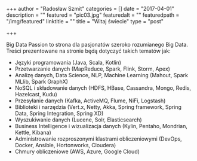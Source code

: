 +++
author = "Radosław Szmit"
categories = []
date = "2017-04-01"
description = ""
featured = "pic03.jpg"
featuredalt = ""
featuredpath = "/img/featured"
linktitle = ""
title = "Witaj świecie"
type = "post"

+++

Big Data Passion to strona dla pasjonatów szeroko rozumianego Big Data. Treści prezentowane na stronie będą dotyczyć takich tematów jak:

* Języki programowania (Java, Scala, Kotlin)
* Przetwarzanie danych (MapReduce, Spark, Flink, Storm, Apex)
* Analizę danych, Data Science, NLP, Machine Learning (Mahout, Spark MLlib, Spark GraphX)
* NoSQL i składowanie danych (HDFS, HBase, Cassandra, Mongo, Redis, Hazelcast, Kudu)
* Przesyłanie danych (Kafka, ActiveMQ, Flume, NiFi, Logstash)
* Biblioteki i narzędzia (Vert.x, Netty, Akka, Spring framework, Spring Data, Spring Integration, Spring XD)
* Wyszukiwanie danych (Lucene, Solr, Elasticsearch)
* Business Intelligence i wizualizacja danych (Kylin, Pentaho, Mondrian, Kettle, Kibana)
* Administrowanie rozproszonymi klastrami obliczeniowymi (DevOps, Docker, Ansible, Hortonworks, Cloudera)
* Chmury obliczeniowe (AWS, Azure, Google Cloud)
